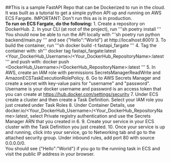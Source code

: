 ##This is a sample FastAPI Repo that can be Dockerized to run in the cloud. 
<br/>
It was built as a tutorial to get a simple python API up and running on AWS ECS Fargate.
IMPORTANT: Don't run this as is in production. 
<br/>
**To run on ECS Fargate, do the following:**
    1. Create a repository on DockerHub.
    2. In your CLI (at root of the project), run
    '''sh
    poetry install
    '''
    You should now be able to run the API locally with
    '''sh
    poetry run python backend/main.py
    '''
    and see {"Hello":"World"} at http://localhost:8001/
    3. To build the container, run
    '''sh
    docker build -t fastapi_fargate
    '''
    4. Tag the container with:
    sh'''
    docker tag fastapi_fargate:latest <Your_DockerHub_Username>/<Your_DockerHub_RepositoryName>:latest
    '''
    and push with:
    docker push <DockerHub_Username>/<DockerHub_RepositoryName>:latest
    '''
    5. In AWS, create an IAM role with permissions SecretsManagerReadWrite and AmazonECSTaskExecutionRolePolicy.
    6. Go to AWS Secrets Manager and create a secret with key-value pairs for "username" and "password". Username is your docker username and password is an access token that you can create at https://hub.docker.com/settings/security 
    7. Under ECS create a cluster and then create a Task Definition. Select your IAM role you just created under Task Roles
    8. Under Container Details, use docker.io/<Your_DockerHub_Username>/<Your_DockerHub_RepositoryName>:latest, select Private registry authentication and use the Secrets Manager ARN that you created in 6.
    9. Create your service in your ECS cluster with the Task Definition you just created.
    10. Once your service is up and running, click into your service, go to Networking tab and go to the attached security group. Under inbound rules, add port 80 with source 0.0.0.0/0.
<br/>
    You should see {"Hello":"World"} if you go to the running task in ECS and visit the public IP address in your browser.